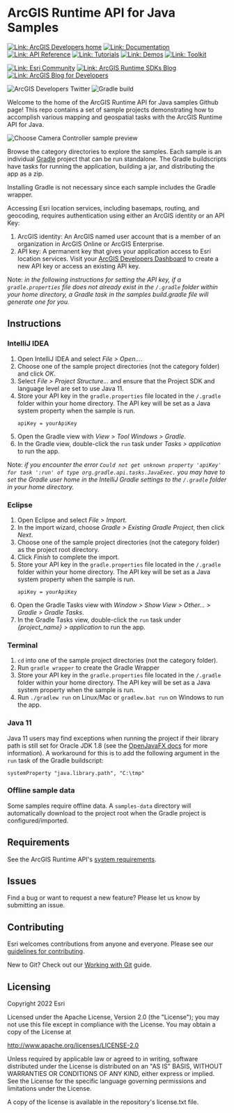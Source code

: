 # ArcGIS Runtime API for Java Samples

[![Link: ArcGIS Developers home](https://img.shields.io/badge/ArcGIS%20Developers%20Home-633b9b?style=flat-square)](https://developers.arcgis.com)
[![Link: Documentation](https://img.shields.io/badge/Documentation-633b9b?style=flat-square)](https://developers.arcgis.com/java/)
[![Link: API Reference](https://img.shields.io/badge/API%20Reference-633b9b?style=flat-square)](https://developers.arcgis.com/java/api-reference/reference/index.html)
[![Link: Tutorials](https://img.shields.io/badge/Tutorials-633b9b?style=flat-square)](https://developers.arcgis.com/documentation/mapping-apis-and-services/tutorials/)
[![Link: Demos](https://img.shields.io/badge/Demos-633b9b?style=flat-square)](https://github.com/Esri/arcgis-runtime-java-demos)
[![Link: Toolkit](https://img.shields.io/badge/Toolkit-633b9b?style=flat-square)](https://github.com/Esri/arcgis-runtime-toolkit-java)

[![Link: Esri Community](https://img.shields.io/badge/🙋-Get%20help%20in%20Esri%20Community-2d2670?style=flat-square)](https://community.esri.com/t5/arcgis-runtime-sdk-for-java-questions/bd-p/arcgis-runtime-sdk-for-java-questions)
[![Link: ArcGIS Runtime SDKs Blog](https://img.shields.io/badge/ArcGIS%20Runtime%20SDKS%20Blog-2d2670?style=flat-square)](https://community.esri.com/t5/arcgis-runtime-sdk-for-java-questions/bd-p/arcgis-runtime-sdk-for-java-questions)
[![Link: ArcGIS Blog for Developers](https://img.shields.io/badge/ArcGIS%20Blog%20for%20Developers-2d2670?style=flat-square)](https://community.esri.com/t5/arcgis-runtime-sdk-for-java-questions/bd-p/arcgis-runtime-sdk-for-java-questions)

![ArcGIS Developers Twitter](https://img.shields.io/twitter/url?label=ArcGIS%20Developers&style=social&url=https%3A%2F%2Ftwitter.com%2FArcGISDevs)
![Gradle build](https://github.com/Esri/arcgis-runtime-samples-java/workflows/Java%20CI%20with%20Gradle/badge.svg)

Welcome to the home of the ArcGIS Runtime API for Java samples Github page! This repo contains a set of sample projects demonstrating how to accomplish various mapping and geospatial tasks with the ArcGIS Runtime API for Java.

![Choose Camera Controller sample preview](https://user-images.githubusercontent.com/36415565/185649571-7d6feb6f-f0c2-42cb-9139-9d4541dd1da8.png)

Browse the category directories to explore the samples. Each sample is an individual [Gradle](https://docs.gradle.org/current/userguide/userguide.html) project that can be run standalone. The Gradle buildscripts have tasks for running the application, building a jar, and distributing the app as a zip.

Installing Gradle is not necessary since each sample includes the Gradle wrapper.

Accessing Esri location services, including basemaps, routing, and geocoding, requires authentication using either an ArcGIS identity or an API Key:
 1. ArcGIS identity: An ArcGIS named user account that is a member of an organization in ArcGIS Online or ArcGIS Enterprise.
 2. API key: A permanent key that gives your application access to Esri location services. Visit your [ArcGIS Developers Dashboard](https://developers.arcgis.com/dashboard) to create a new API key or access an existing API key.

Note: *in the following instructions for setting the API key, if a `gradle.properties` file does not already exist in the `/.gradle` folder within your home directory, a Gradle task in the samples build.gradle file will generate one for you.*

## Instructions

### IntelliJ IDEA

1. Open IntelliJ IDEA and select _File > Open..._.
2. Choose one of the sample project directories (not the category folder) and click _OK_.
3. Select _File > Project Structure..._ and ensure that the Project SDK and language level are set to use Java 11.
4. Store your API key in the `gradle.properties` file located in the `/.gradle` folder within your home directory. The API key will be set as a Java system property when the sample is run.
   ```
   apiKey = yourApiKey
   ```
5. Open the Gradle view with _View > Tool Windows > Gradle_.
6. In the Gradle view, double-click the `run` task under _Tasks > application_ to run the app.

Note: *if you encounter the error `Could not get unknown property 'apiKey' for task ':run' of type org.gradle.api.tasks.JavaExec.` you may have to set the Gradle user home in the IntelliJ Gradle settings to the `/.gradle` folder in your home directory.*

### Eclipse

1. Open Eclipse and select _File > Import_.
2. In the import wizard, choose _Gradle > Existing Gradle Project_, then click _Next_.
3. Choose one of the sample project directories (not the category folder) as the project root directory.
4. Click _Finish_ to complete the import.
5. Store your API key in the `gradle.properties` file located in the `/.gradle` folder within your home directory. The API key will be set as a Java system property when the sample is run.
   ```
   apiKey = yourApiKey
   ```
6. Open the Gradle Tasks view with _Window > Show View > Other... > Gradle > Gradle Tasks_.
7. In the Gradle Tasks view, double-click the `run` task under _{project_name} > application_ to run the app.

### Terminal

1. `cd` into one of the sample project directories (not the category folder).
2. Run `gradle wrapper` to create the Gradle Wrapper
3. Store your API key in the `gradle.properties` file located in the `/.gradle` folder within your home directory. The API key will be set as a Java system property when the sample is run.
4. Run `./gradlew run` on Linux/Mac or `gradlew.bat run` on Windows to run the app.

### Java 11
Java 11 users may find exceptions when running the project if their library path is still set for Oracle JDK 1.8 (see the [OpenJavaFX docs](https://openjfx.io/openjfx-docs/) for more information). A workaround for this is to add the following argument in the `run` task of the Gradle buildscript:
```
systemProperty "java.library.path", "C:\tmp"
```

### Offline sample data
Some samples require offline data. A `samples-data` directory will automatically download to the project root when the Gradle project is configured/imported.

## Requirements

See the ArcGIS Runtime API's [system requirements](https://developers.arcgis.com/java/reference/system-requirements/).

## Issues

Find a bug or want to request a new feature?  Please let us know by submitting an issue.

## Contributing

Esri welcomes contributions from anyone and everyone. Please see our [guidelines for contributing](https://github.com/esri/contributing).

New to Git? Check out our [Working with Git](https://github.com/Esri/arcgis-runtime-samples-java/blob/master/WorkingWithGit.md) guide.

## Licensing

Copyright 2022 Esri

Licensed under the Apache License, Version 2.0 (the "License"); you may not
use this file except in compliance with the License. You may obtain a copy
of the License at

http://www.apache.org/licenses/LICENSE-2.0

Unless required by applicable law or agreed to in writing, software
distributed under the License is distributed on an "AS IS" BASIS, WITHOUT
WARRANTIES OR CONDITIONS OF ANY KIND, either express or implied. See the
License for the specific language governing permissions and limitations
under the License.

A copy of the license is available in the repository's license.txt file.
